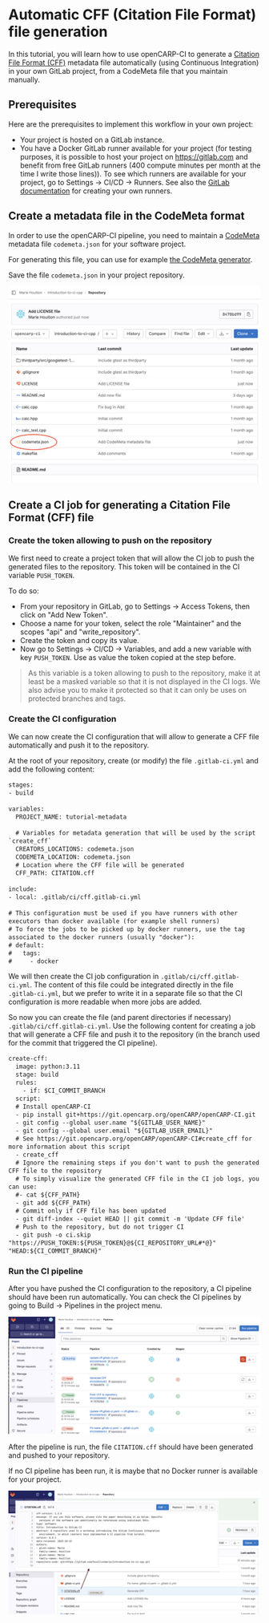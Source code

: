# Automatic CFF (Citation File Format) file generation

In this tutorial, you will learn how to use openCARP-CI to generate a [Citation File Format (CFF)](https://citation-file-format.github.io) metadata file automatically (using Continuous Integration) in your own GitLab project, from a CodeMeta file that you maintain manually.


## Prerequisites

Here are the prerequisites to implement this workflow in your own project:
* Your project is hosted on a GitLab instance.
* You have a Docker GitLab runner available for your project (for testing purposes, it is possible to host your project on https://gitlab.com and benefit from free GitLab runners (400 compute minutes per month at the time I write those lines)). To see which runners are available for your project, go to Settings -> CI/CD -> Runners. See also the [GitLab documentation](https://docs.gitlab.com/runner/) for creating your own runners.

## Create a metadata file in the CodeMeta format

In order to use the openCARP-CI pipeline, you need to maintain a [CodeMeta](https://codemeta.github.io/) metadata file `codemeta.json` for your software project.

For generating this file, you can use for example [the CodeMeta generator](https://codemeta.github.io/codemeta-generator/).

Save the file `codemeta.json` in your project repository.

![Repository with codemeta.json](images/create_codemeta.png)

## Create a CI job for generating a Citation File Format (CFF) file

### Create the token allowing to push on the repository

We first need to create a project token that will allow the CI job to push the generated files to the repository.
This token will be contained in the CI variable `PUSH_TOKEN`.

To do so:
- From your repository in GitLab, go to Settings -> Access Tokens, then click on "Add New Token".
- Choose a name for your token, select the role "Maintainer" and the scopes "api" and "write_repository".
- Create the token and copy its value.
- Now go to Settings -> CI/CD -> Variables, and add a new variable with key `PUSH_TOKEN`. Use as value the token copied at the step before. 

> As this variable is a token allowing to push to the repository, make it at least be a masked variable so that it is not displayed in the CI logs.
> We also advise you to make it protected so that it can only be uses on protected branches and tags.

### Create the CI configuration

We can now create the CI configuration that will allow to generate a CFF file automatically and push it to the repository.

At the root of your repository, create (or modify) the file `.gitlab-ci.yml` and add the following content:

```
stages:
- build

variables:
  PROJECT_NAME: tutorial-metadata
  
  # Variables for metadata generation that will be used by the script `create_cff`
  CREATORS_LOCATIONS: codemeta.json
  CODEMETA_LOCATION: codemeta.json
  # Location where the CFF file will be generated
  CFF_PATH: CITATION.cff

include:
- local: .gitlab/ci/cff.gitlab-ci.yml

# This configuration must be used if you have runners with other executors than docker available (for example shell runners)
# To force the jobs to be picked up by docker runners, use the tag associated to the docker runners (usually "docker"):
# default:
#   tags:
#     - docker
```

We will then create the CI job configuration in `.gitlab/ci/cff.gitlab-ci.yml`. The content of this file could be integrated directly in the file `.gitlab-ci.yml`, but we prefer to write it in a separate file so that the CI configuration is more readable when more jobs are added.

So now you can create the file (and parent directories if necessary) `.gitlab/ci/cff.gitlab-ci.yml`. Use the following content for creating a job that will generate a CFF file and push it to the repository (in the branch used for the commit that triggered the CI pipeline).

```
create-cff:
  image: python:3.11
  stage: build
  rules:
    - if: $CI_COMMIT_BRANCH
  script:
  # Install openCARP-CI
  - pip install git+https://git.opencarp.org/openCARP/openCARP-CI.git
  - git config --global user.name "${GITLAB_USER_NAME}"
  - git config --global user.email "${GITLAB_USER_EMAIL}"
  # See https://git.opencarp.org/openCARP/openCARP-CI#create_cff for more information about this script
  - create_cff
  # Ignore the remaining steps if you don't want to push the generated CFF file to the repository
  # To simply visualize the generated CFF file in the CI job logs, you can use:
  #- cat ${CFF_PATH}
  - git add ${CFF_PATH}
  # Commit only if CFF file has been updated
  - git diff-index --quiet HEAD || git commit -m 'Update CFF file'
  # Push to the repository, but do not trigger CI
  - git push -o ci.skip "https://PUSH_TOKEN:${PUSH_TOKEN}@${CI_REPOSITORY_URL#*@}" "HEAD:${CI_COMMIT_BRANCH}"
```

### Run the CI pipeline

After you have pushed the CI configuration to the repository, a CI pipeline should have been run automatically.
You can check the CI pipelines by going to Build -> Pipelines in the project menu. 

![GitLab interface for CI pipelines](images/ci_pipelines.png)

After the pipeline is run, the file `CITATION.cff` should have been generated and pushed to your repository.

If no CI pipeline has been run, it is maybe that no Docker runner is available for your project. 

![CITATION.cff generated in repository](images/generated_cff.png)
